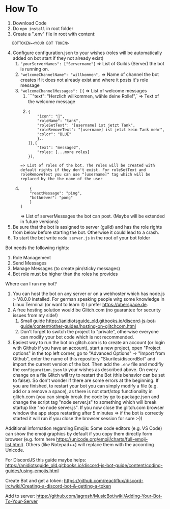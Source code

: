 # How To

1.  Download Code
2.  Do `npm install` in root folder
3.  Create a ".env" file in root with content:

```
   BOTTOKEN=<YOUR BOT TOKEN>
```

4.  Configure configuration.json to your wishes (roles will be automatically added on bot start if they not already exist)
    1.  `"yourServerNames": ["Servername"]` => List of Guilds (Server) the bot is running on.
    2.  `"welcomeChannelName": "willkommen",` => Name of channel the bot creates if it does not already exist and where it posts it's role message
    3.  `"welcomeChannelMessages": [{` => List of welcome messages
        1.  ```"text": "Herzlich willkommen, wähle deine Rolle!",` => Text of the welcome message
        2.  ```"roles": [
            {
                "icon": "🤠",
                "roleName": "tank",
                "roleSetText": "[username] ist jetzt Tank",
                "roleRemoveText": "[username] ist jetzt kein Tank mehr",
                "color": "BLUE"
                }..
            ]},{
                "text": "message2",
                "roles: [...more roles]
            }],
            ```
        ```
        => List of roles of the bot. The roles will be created with default rights if they don't exist. For roleSetText and roleRemoveText you can use "[username]" tag which will be replaced by the the name of the user
        ```
    4.  ```"serverMessages": [
            {
            "reactMessage": "ping",
            "botAnswer": "pong"
            }
        ]
        ```
        => List of serverMessages the bot can post. (Maybe will be extended in future versions)
5.  Be sure that the bot is assigned to server (guild) and has the role rights from below before starting the bot. Otherwise it could lead to a crash.
6.  To start the bot write `node server.js` in the root of your bot folder

Bot needs the following rights:

1.  Role Management
2.  Send Messages
3.  Manage Messages (to create pin/sticky messages)
4.  Bot role must be higher than the roles he provides

Where can I run my bot?

1.  You can host the bot on any server or on a webhoster which has node.js > V8.0.0 installed. For german speaking people witg some knowledge in Linux Terminal (or want to learn it) I prefer https://uberspace.de.
2.  A free hosting solution would be Glitch.com (no guarantee for security issues from my side!)
    1.  Small guide https://anidiotsguide_old.gitbooks.io/discord-js-bot-guide/content/other-guides/hosting-on-glitchcom.html
    2.  Don't forget to switch the project to "private", otherwise everyone can modify your bot code which is not recommended.
3.  Easiest way to run the bot on glitch.com is to create an account (or login with Github if you have an account), start a new project, open "Project options" in the top left corner, go to "Advanced Options" => "Import from Github", enter the name of this repository "Skuriles/discordBot" and import the current version of the bot. Then add the `.env` file and modifiy the `configuration.json` to your wishes as described above. On every change on a file Glitch will try to restart the Bot (this behavior can be set to false). So don't wonder if there are some errors at the beginning. If you are finished, to restart your bot you can simply modify a file (e.g. add or a remove a space), as there is not start/stop functionality in glitch.com (you can simply break the code by go to package.json and change the script tag "node server.js" to something which will break startup like "no node server.js". If you now close the glitch.com browser window the app stops restarting after 5 minutes => if the bot is correctly started it will run if you close the browser session for sure :-))

Additional information regarding Emojis:
Some code editors (e.g. VS Code) can show the emoji graphics by default if you copy them directly form browser (e.g. form here https://unicode.org/emoji/charts/full-emoji-list.html).
Others (like Notepad++) will replace them with the according Unicode.

For DiscordJS this guide maybe helps:
https://anidiotsguide_old.gitbooks.io/discord-js-bot-guide/content/coding-guides/using-emojis.html

Create Bot and get a token:
https://github.com/reactiflux/discord-irc/wiki/Creating-a-discord-bot-&-getting-a-token

Add to server:
https://github.com/jagrosh/MusicBot/wiki/Adding-Your-Bot-To-Your-Server
